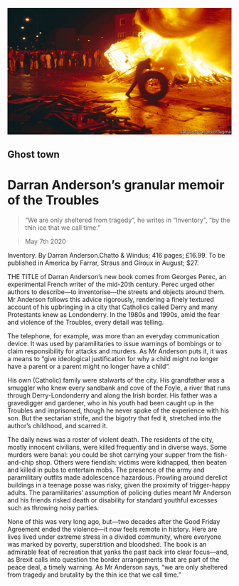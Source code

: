 ![](./images/20200509_BKP009_0.jpg)

## Ghost town

# Darran Anderson’s granular memoir of the Troubles

> “We are only sheltered from tragedy”, he writes in “Inventory”, “by the thin ice that we call time.”

> May 7th 2020

Inventory. By Darran Anderson.Chatto & Windus; 416 pages; £16.99. To be published in America by Farrar, Straus and Giroux in August; $27.

THE TITLE of Darran Anderson’s new book comes from Georges Perec, an experimental French writer of the mid-20th century. Perec urged other authors to describe—to inventorise—the streets and objects around them. Mr Anderson follows this advice rigorously, rendering a finely textured account of his upbringing in a city that Catholics called Derry and many Protestants knew as Londonderry. In the 1980s and 1990s, amid the fear and violence of the Troubles, every detail was telling.

The telephone, for example, was more than an everyday communication device. It was used by paramilitaries to issue warnings of bombings or to claim responsibility for attacks and murders. As Mr Anderson puts it, it was a means to “give ideological justification for why a child might no longer have a parent or a parent might no longer have a child”.

His own (Catholic) family were stalwarts of the city. His grandfather was a smuggler who knew every sandbank and cove of the Foyle, a river that runs through Derry-Londonderry and along the Irish border. His father was a gravedigger and gardener, who in his youth had been caught up in the Troubles and imprisoned, though he never spoke of the experience with his son. But the sectarian strife, and the bigotry that fed it, stretched into the author’s childhood, and scarred it.

The daily news was a roster of violent death. The residents of the city, mostly innocent civilians, were killed frequently and in diverse ways. Some murders were banal: you could be shot carrying your supper from the fish-and-chip shop. Others were fiendish: victims were kidnapped, then beaten and killed in pubs to entertain mobs. The presence of the army and paramilitary outfits made adolescence hazardous. Prowling around derelict buildings in a teenage posse was risky, given the proximity of trigger-happy adults. The paramilitaries’ assumption of policing duties meant Mr Anderson and his friends risked death or disability for standard youthful excesses such as throwing noisy parties.

None of this was very long ago, but—two decades after the Good Friday Agreement ended the violence—it now feels remote in history. Here are lives lived under extreme stress in a divided community, where everyone was marked by poverty, superstition and bloodshed. The book is an admirable feat of recreation that yanks the past back into clear focus—and, as Brexit calls into question the border arrangements that are part of the peace deal, a timely warning. As Mr Anderson says, “we are only sheltered from tragedy and brutality by the thin ice that we call time.”